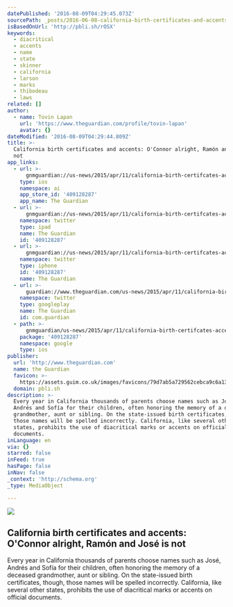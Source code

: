 ```yaml
---
datePublished: '2016-08-09T04:29:45.073Z'
sourcePath: _posts/2016-06-08-california-birth-certificates-and-accents-oconnor-alright.md
isBasedOnUrl: 'http://pbli.sh/rOSX'
keywords:
  - diacritical
  - accents
  - name
  - state
  - skinner
  - california
  - larson
  - marks
  - thibodeau
  - laws
related: []
author:
  - name: Tovin Lapan
    url: 'https://www.theguardian.com/profile/tovin-lapan'
    avatar: {}
dateModified: '2016-08-09T04:29:44.809Z'
title: >-
  California birth certificates and accents: O'Connor alright, Ramón and José is
  not
app_links:
  - url: >-
      gnmguardian://us-news/2015/apr/11/california-birth-certifcates-accents-marks?contenttype=Article&source=applinks
    type: ios
    namespace: ai
    app_store_id: '409128287'
    app_name: The Guardian
  - url: >-
      gnmguardian://us-news/2015/apr/11/california-birth-certifcates-accents-marks?contenttype=Article&source=twitter
    namespace: twitter
    type: ipad
    name: The Guardian
    id: '409128287'
  - url: >-
      gnmguardian://us-news/2015/apr/11/california-birth-certifcates-accents-marks?contenttype=Article&source=twitter
    namespace: twitter
    type: iphone
    id: '409128287'
    name: The Guardian
  - url: >-
      guardian://www.theguardian.com/us-news/2015/apr/11/california-birth-certifcates-accents-marks
    namespace: twitter
    type: googleplay
    name: The Guardian
    id: com.guardian
  - path: >-
      gnmguardian/us-news/2015/apr/11/california-birth-certifcates-accents-marks?contenttype=Article&source=google
    package: '409128287'
    namespace: google
    type: ios
publisher:
  url: 'http://www.theguardian.com'
  name: the Guardian
  favicon: >-
    https://assets.guim.co.uk/images/favicons/79d7ab5a729562cebca9c6a13c324f0e/32x32.ico
  domain: pbli.sh
description: >-
  Every year in California thousands of parents choose names such as José,
  Andrés and Sofía for their children, often honoring the memory of a deceased
  grandmother, aunt or sibling. On the state-issued birth certificates, though,
  those names will be spelled incorrectly. California, like several other
  states, prohibits the use of diacritical marks or accents on official
  documents.
inLanguage: en
via: {}
starred: false
inFeed: true
hasPage: false
inNav: false
_context: 'http://schema.org'
_type: MediaObject

---
```

<article style=""><img src="https://s3-us-west-2.amazonaws.com/the-grid-img/p/9a8b885aa13c78439ea9bd9f1279d92a5aaa81b8.jpg" /><h1>California birth certificates and accents: O'Connor alright, Ramón and José is not</h1><p>Every year in California thousands of parents choose names such as José, Andrés and Sofía for their children, often honoring the memory of a deceased grandmother, aunt or sibling. On the state-issued birth certificates, though, those names will be spelled incorrectly. California, like several other states, prohibits the use of diacritical marks or accents on official documents.</p></article>